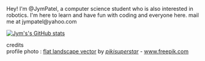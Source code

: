<p>
Hey! I'm @JymPatel, a computer science student who is also interested in robotics.  
I'm here to learn and have fun with coding and everyone here.  
mail me at jympatel@yahoo.com  
</p>

[![Jym's's GitHub stats](https://github-readme-stats.vercel.app/api?username=JymPatel&count_private=true&show_icons=true&icon_color=159957&title_color=159957&text_color=1e6bb8&border_color=1e6bb8&border_radius=12)](https://github.com/JymPatel/github-readme-stats)  

credits  
profile photo : [flat landscape vector](https://www.freepik.com/vectors/flat-landscape) by [*pikisuperstar*](https://www.freepik.com/author/pikisuperstar) - www.freepik.com  
